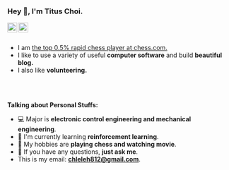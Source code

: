 ### Hey 👋, I'm Titus Choi.

<a href="https://github.com/TitusChoi/">
  <img align="left" alt="Github" width="22px" src="https://cdn.jsdelivr.net/npm/simple-icons@v3/icons/github.svg" />
</a>
<a href="https://www.linkedin.com/in/dido-c-2749a61aa/">
  <img align="left" alt="Linkedin" width="22px" src="https://cdn.jsdelivr.net/npm/simple-icons@3.12.2/icons/linkedin.svg" />
</a>

<br />
<br />

- I am [the top 0.5% rapid chess player at chess.com.](https://www.chess.com/stats/live/rapid/titus_choi)
- I like to use a variety of useful **computer software** and build  **beautiful blog.**
- I also like **volunteering.** 

<br />
<br />

**Talking about Personal Stuffs:**

- 💻 Major is **electronic control engineering and mechanical engineering**.
- 🌱 I'm currently learning **reinforcement learning**. 
- 🤔 My hobbies are **playing chess and watching movie**.
- 💬 If you have any questions, **just ask me**.
- This is my email: **chleleh812@gmail.com**.
